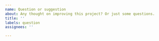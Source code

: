 ```yaml
---
name: Question or suggestion
about: Any thought on improving this project? Or just some questions.
title: ''
labels: question
assignees: ''

---
```


<!--

Hi! Make sure to read the FAQ on README first before adding a new question here.

Also, please don't ask us about how to use magiskboot for this and that yada yada, please read the Magisk documentation or search for help on the Internet instead!

If you plan to add a suggestion, please don't request some feature that the original Magiskboot doesn't have, because you are in wrong place for that case!



Also, please try to search in the existing related issues in this repository first in case of duplicating!
-->
